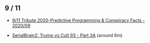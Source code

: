 ## 9 / 11


- [9/11 Tribute 2020-Predictive Programming & Conspiracy Facts - 2020/09](https://www.youtube.com/watch?v=kGaeKfZkuFQ)


- [SerialBrain2: Trump vs Cult 93 - Part 3A](https://www.youtube.com/watch?v=Vho1dxzpTsU&t=1s&ab_channel=LKDarktoLight) (around 6m)